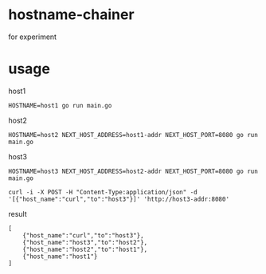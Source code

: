 # hostname-chainer

for experiment

# usage

host1

```aidl
HOSTNAME=host1 go run main.go
```

host2

```aidl
HOSTNAME=host2 NEXT_HOST_ADDRESS=host1-addr NEXT_HOST_PORT=8080 go run main.go
```

host3

```aidl
HOSTNAME=host3 NEXT_HOST_ADDRESS=host2-addr NEXT_HOST_PORT=8080 go run main.go
```

```aidl
curl -i -X POST -H "Content-Type:application/json" -d '[{"host_name":"curl","to":"host3"}]' 'http://host3-addr:8080'
```

result

```aidl
[
    {"host_name":"curl","to":"host3"},
    {"host_name":"host3","to":"host2"},
    {"host_name":"host2","to":"host1"},
    {"host_name":"host1"}
]
```

